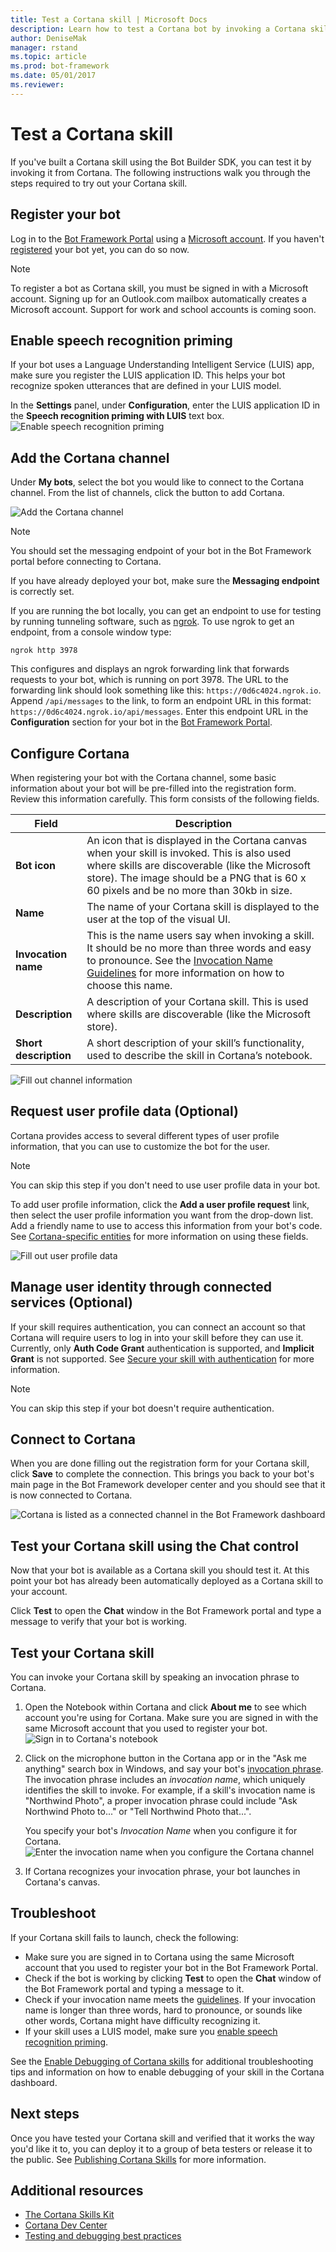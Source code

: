 ```yaml
---
title: Test a Cortana skill | Microsoft Docs
description: Learn how to test a Cortana bot by invoking a Cortana skill.
author: DeniseMak
manager: rstand
ms.topic: article
ms.prod: bot-framework
ms.date: 05/01/2017
ms.reviewer:
---
```


# Test a Cortana skill
 
If you've built a Cortana skill using the Bot Builder SDK, you can test it by invoking it from Cortana. The following instructions walk you through the steps required to try out your Cortana skill.

## Register your bot
Log in to the [Bot Framework Portal][BFPortal] using a [Microsoft account](https://account.microsoft.com/account). If you haven't [registered][Register] your bot yet, you can do so now.

> [!NOTE]
> To register a bot as Cortana skill, you must be signed in with a Microsoft account. 
> Signing up for an Outlook.com mailbox automatically creates a Microsoft account. 
> Support for work and school accounts is coming soon.

## Enable speech recognition priming
If your bot uses a Language Understanding Intelligent Service (LUIS) app, make sure you register the LUIS application ID. This helps your bot recognize spoken utterances that are defined in your LUIS model.

In the **Settings** panel, under **Configuration**, enter the LUIS application ID in the **Speech recognition priming with LUIS** text box. 
![Enable speech recognition priming](~/media/cortana/cortana-speech-luis-priming.png)

## Add the Cortana channel
Under **My bots**, select the bot you would like to connect to the Cortana channel. From the list of channels, click the button to add Cortana.


![Add the Cortana channel ](~/media/cortana/cortana-add.png)

> [!NOTE]
> You should set the messaging endpoint of your bot in the Bot Framework portal before connecting to Cortana. 

If you have already deployed your bot, make sure the **Messaging endpoint** is correctly set.

If you are running the bot locally, you can get an endpoint to use for testing by running tunneling software, such as [ngrok](https://ngrok.com). To use ngrok to get an endpoint, from a console window type: 
```
ngrok http 3978
``` 
This configures and displays an ngrok forwarding link that forwards requests to your bot, which is running on port 3978. The URL to the forwarding link should look something like this: `https://0d6c4024.ngrok.io`.  Append `/api/messages` to the link, to form an endpoint URL in this format: `https://0d6c4024.ngrok.io/api/messages`. Enter this endpoint URL in the **Configuration** section for your bot in the [Bot Framework Portal][BFPortal].

## Configure Cortana
When registering your bot with the Cortana channel, some basic information about your bot will be pre-filled into the registration form. Review this information carefully. This form consists of the following fields.

| Field | Description |
|------|------|
| **Bot icon** | An icon that is displayed in the Cortana canvas when your skill is invoked. This is also used where skills are discoverable (like the Microsoft store). The image should be a PNG that is 60 x 60 pixels and be no more than 30kb in size.|
| **Name** | The name of your Cortana skill is displayed to the user at the top of the visual UI. |
| **Invocation name** | This is the name users say when invoking a skill. It should be no more than three words and easy to pronounce. See the [Invocation Name Guidelines][InvocationNameGuidelines] for more information on how to choose this name.|
| **Description** | A description of your Cortana skill. This is used where skills are discoverable (like the Microsoft store). |
| **Short description** | A short description of your skill’s functionality, used to describe the skill in Cortana’s notebook. |

<!-- TODO: Update screenshot when new UI is available -->
![Fill out channel information](~/media/cortana/cortana-register.png)

## Request user profile data (Optional)
Cortana provides access to several different types of user profile information, that you can use to customize the bot for the user. 

> [!NOTE] 
> You can skip this step if you don't need to use user profile data in your bot.

To add user profile information, click the **Add a user profile request** link, then select the user profile information you want from the drop-down list. Add a friendly name to use to access this information from your bot's code. See [Cortana-specific entities][CortanaSpecificEntities] for more information on using these fields.

![Fill out user profile data](~/media/cortana/add-user-profile-data.png) 

## Manage user identity through connected services (Optional)
If your skill requires authentication, you can connect an account so that Cortana will require users to log in into your skill before they can use it. Currently, only **Auth Code Grant** authentication is supported, and **Implicit Grant** is not supported. See [Secure your skill with authentication][CortanaAuth] for more information. 

> [!NOTE] 
> You can skip this step if your bot doesn't require authentication.


## Connect to Cortana
When you are done filling out the registration form for your Cortana skill, click **Save**  to complete the connection. This brings you back to your bot's main page in the Bot Framework developer center and you should see that it is now connected to Cortana.

<!-- update image --> 
![Cortana is listed as a connected channel in the Bot Framework dashboard](~/media/cortana/cortana-edit.png)




## Test your Cortana skill using the Chat control
Now that your bot is available as a Cortana skill you should test it. At this point your bot has already been automatically deployed as a Cortana skill to your account. 

Click **Test** to open the **Chat** window in the Bot Framework portal and type a message to verify that your bot is working.

## Test your Cortana skill
You can invoke your Cortana skill by speaking an invocation phrase to Cortana. 
1. Open the Notebook within Cortana and click **About me** to see which account you're using for Cortana. Make sure you are signed in with the same Microsoft account that you used to register your bot. 
   ![Sign in to Cortana's notebook](~/media/cortana/cortana-notebook.png)
2. Click on the microphone button in the Cortana app or in the "Ask me anything" search box in Windows, and say your bot's [invocation phrase][InvocationNameGuidelines]. The invocation phrase includes an *invocation name*, which uniquely identifies the skill to invoke. For example, if a skill's invocation name is "Northwind Photo", a proper invocation phrase could include "Ask Northwind Photo to..." or "Tell Northwind Photo that...".

   You specify your bot's *Invocation Name* when you configure it for Cortana.
   ![Enter the invocation name when you configure the Cortana channel](~/media/cortana/cortana-invocation-name-callout.png)

3. If Cortana recognizes your invocation phrase, your bot launches in Cortana's canvas. 

## Troubleshoot

If your Cortana skill fails to launch, check the following:
* Make sure you are signed in to Cortana using the same Microsoft account that you used to register your bot in the Bot Framework Portal.
* Check if the bot is working by clicking **Test** to open the **Chat** window of the Bot Framework portal and typing a message to it.
* Check if your invocation name meets the [guidelines][InvocationNameGuidelines]. If your invocation name is longer than three words, hard to pronounce, or sounds like other words, Cortana might have difficulty recognizing it.
* If your skill uses a LUIS model, make sure you [enable speech recognition priming](https://aka.ms/prime-speech-luis).

See the [Enable Debugging of Cortana skills][Cortana-Debug] for additional troubleshooting tips and information on how to enable debugging of your skill in the Cortana dashboard. 



## Next steps

Once you have tested your Cortana skill and verified that it works the way you'd like it to, you can deploy it to a group of beta testers or release it to the public. See [Publishing Cortana Skills][Cortana-Publish] for more information.

## Additional resources
* [The Cortana Skills Kit][CortanaGetStarted]
* [Cortana Dev Center][CortanaDevCenter]
* [Testing and debugging best practices][Cortana-TestBestPractice]


[CortanaGetStarted]: https://docs.microsoft.com/en-us/cortana/getstarted

[BFPortal]: https://dev.botframework.com/
[Register]: https://docs.microsoft.com/en-us/bot-framework/portal-register-bot
[CortanaDevCenter]: https://developer.microsoft.com/en-us/cortana

[CortanaSpecificEntities]: https://aka.ms/lgvcto
[CortanaAuth]: https://aka.ms/vsdqcj

[InvocationNameGuidelines]: https://aka.ms/cortana-invocation-guidelines 


[Cortana-Debug]: https://aka.ms/cortana-enable-debug
[Cortana-TestBestPractice]: https://aka.ms/cortana-test-best-practice
[Cortana-Publish]: https://aka.ms/cortana-publish








